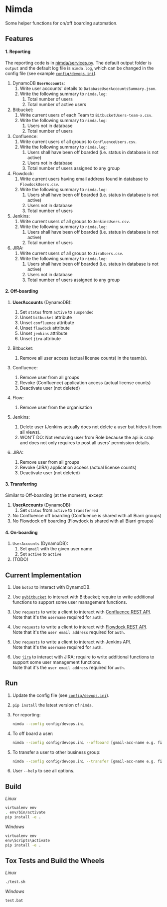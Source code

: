 # Nimda #

Some helper functions for on/off boarding automation.

## Features

#### 1. Reporting

The reporting code is in [nimda/services.py](nimda/services.py). 
The default output folder is `output` and the default log file is `nimda.log`, 
which can be changed in the config file (see example [`config/devops.ini`](config/devops.ini)).

1. DynamoDB **`UserAccounts`**:
    1. Write user accounts' details to `DatabaseUserAccountsSummary.json`.
    1. Write the following summary to `nimda.log`:
        1. Total number of users
        1. Total number of active users
1. Bitbucket:
    1. Write current users of each Team to `BitbucketUsers-team-x.csv`.
    1. Write the following summary to `nimda.log`:
        1. Users not in database
        1. Total number of users
1. Confluence: 
    1. Write current users of all groups to `ConfluenceUsers.csv`.
    1. Write the following summary to `nimda.log`:
        1. Users shall have been off boarded (i.e. status in database is not active)
        1. Users not in database
        1. Total number of users assigned to any group
1. Flowdock: 
    1. Write current users having email address found in database to `FlowdockUsers.csv`.
    1. Write the following summary to `nimda.log`:
        1. Users shall have been off boarded (i.e. status in database is not active)
        1. Users not in database
        1. Total number of users
1. Jenkins: 
    1. Write current users of all groups to `JenkinsUsers.csv`.
    1. Write the following summary to `nimda.log`:
        1. Users shall have been off boarded (i.e. status in database is not active)
        1. Total number of users
1. JIRA: 
    1. Write current users of all groups to `JiraUsers.csv`.
    1. Write the following summary to `nimda.log`:
        1. Users shall have been off boarded (i.e. status in database is not active)
        1. Users not in database
        1. Total number of users assigned to any group

#### 2. Off-boarding

1. **UserAccounts** (DynamoDB):
    1. Set `status` from `active` to `suspended`
    1. Unset `bitbucket` attribute
    1. Unset `confluence` attribute
    1. Unset `flowdock` attribute
    1. Unset `jenkins` attribute
    1. Unset `jira` attribute

1. Bitbucket:
    1. Remove all user access (actual license counts) in the team(s).

1. Confluence:
    1. Remove user from all groups
    1. Revoke (Confluence) application access (actual license counts)
    1. Deactivate user (not deleted)

1. Flow:
    1. Remove user from the organisation

1. Jenkins:
    1. Delete user (Jenkins actually does not delete a user but hides it from all views).
    1. WON'T DO: Not removing user from Role because the api is crap and does not only requires to post all users' permission details.

1. JIRA:
    1. Remove user from all groups
    1. Revoke (JIRA) application access (actual license counts)
    1. Deactivate user (not deleted)

#### 3. Transferring

Similar to Off-boarding (at the moment), except

1. **UserAccounts** (DynamoDB):
    1. Set `status` from `active` to `transferred`
1. No Confluence off boarding (Confluence is shared with all Biarri groups)
1. No Flowdock off boarding (Flowdock is shared with all Biarri groups)

#### 4. On-boarding 

1. `UserAccounts` (DynamoDB):
    1. Set `gmail` with the given user name
    1. Set `active` to `active`
1. (TODO)


## Current Implementation

1. Use `boto3` to interact with DynamoDB.

1. Use [`pybitbucket`](https://bitbucket.org/atlassian/python-bitbucket) to interact with Bitbucket;
 require to write additional functions to support some user management functions.

1. Use `requests` to write a client to interact with [Confluence REST API](https://docs.atlassian.com/atlassian-confluence/REST/latest/). 
 <br> Note that it's the `username` required for `auth`.

1. Use `requests` to write a client to interact with [Flowdock REST API](https://www.flowdock.com/api/rest). 
 <br> Note that it's the `user email address` required for `auth`.

1. Use `requests` to write a client to interact with Jenkins API. 
 <br> Note that it's the `username` required for `auth`.

1. Use [`jira`](https://pypi.python.org/pypi/jira/) to interact with JIRA; 
 require to write additional functions to support some user management functions.
 <br> Note that it's the `user email address` required for `auth`.



## Run

1. Update the config file (see [`config/devops.ini`](config/devops.ini)).

1. `pip install` the latest version of `nimda`.

1. For reporting:

   ```bash
   nimda --config config/devops.ini 
   ```

1. To off board a user:

   ```bash
   nimda --config config/devops.ini --offboard [gmail-acc-name e.g. firstname.lastname]
   ```

1. To transfer a user to other business group:

   ```bash
   nimda --config config/devops.ini --transfer [gmail-acc-name e.g. firstname.lastname]
   ```

1. User `--help` to see all options.

## Build

*Linux*

```bash
virtualenv env
. env/bin/activate
pip install -e .
```

*Windows*
```cmd
virtualenv env
env\Scripts\activate
pip install -e .
```

## Tox Tests and Build the Wheels

*Linux*

```bash
./test.sh
```

*Windows*

```cmd
test.bat
```